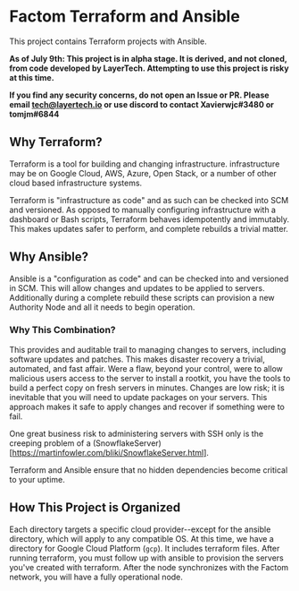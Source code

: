 # Factom Terraform and Ansible

This project contains Terraform projects with Ansible.

**As of July 9th: This project is in alpha stage. It is derived, and not cloned, from
code developed by LayerTech. Attempting to use this project is risky at this time.**

**If you find any security concerns, do not open an Issue or PR. Please email
tech@layertech.io or use discord to contact Xavierwjc#3480 or tomjm#6844**

## Why Terraform?

Terraform is a tool for building and changing infrastructure. infrastructure
may be on Google Cloud, AWS, Azure, Open Stack, or a number of other cloud
based infrastructure systems.

Terraform is "infrastructure as code" and as such can be checked into SCM
and versioned. As opposed to manually configuring infrastructure with a dashboard
or Bash scripts, Terraform behaves idempotently and immutably. This makes
updates safer to perform, and complete rebuilds a trivial matter.

## Why Ansible?

Ansible is a "configuration as code" and can be checked into and versioned in
SCM. This will allow changes and updates to be applied to servers. Additionally
during a complete rebuild these scripts can provision a new Authority Node and
all it needs to begin operation.

### Why This Combination?

This provides and auditable trail to managing changes to servers, including
software updates and patches. This makes disaster recovery a trivial,
automated, and fast affair. Were a flaw, beyond your control, were to allow
malicious users access to the server to install a rootkit, you have the tools
to build a perfect copy on fresh servers in minutes. Changes are low risk; it is
inevitable that you will need to update packages on your servers. This approach
makes it safe to apply changes and recover if something were to fail.

One great business risk to administering servers with SSH only is the creeping
problem of a (SnowflakeServer)[https://martinfowler.com/bliki/SnowflakeServer.html].

Terraform and Ansible ensure that no hidden dependencies become critical to
your uptime.

## How This Project is Organized

Each directory targets a specific cloud provider--except for the ansible directory,
which will apply to any compatible OS. At this time, we have a
directory for Google Cloud Platform (`gcp`). It includes terraform files. After
running terraform, you must follow up with ansible to
provision the servers you've created with terraform. After the node synchronizes
with the Factom network, you will have a fully operational node.
